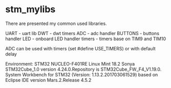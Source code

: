 # stm_mylibs

There are presented my common used libraries.

UART - uart lib
DWT - dwt timers 
ADC - adc handler
BUTTONS - buttons handler
LED - onboard LED handler
timers - timers base on TIM9 and TIM10



ADC can be used with timers (set #define USE_TIMERS) or with default delay


Environment:
STM32 NUCLEO-F401RE
Linux Mint 18.2 Sonya
STM32Cube_1.0 version 4.24.0.Repository is STM32Cube_FW_F4_V1.19.0.
System Workbench for STM32 (Version: 1.13.2.201703061529) based on Eclipse IDE version Mars.2.Release 4.5.2